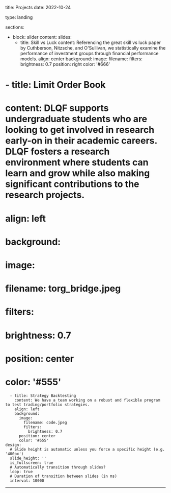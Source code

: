 title: Projects
date: 2022-10-24

type: landing

sections:
  - block: slider
    content:
      slides:
      - title: Skill vs Luck
        content: Referencing the great skill vs luck paper by Cuthberson, Nitzsche, and O'Sullivan, we statistically examine the performance of investment groups through financial performance models.
        align: center
        background:
          image:
            filename: 
            filters:
              brightness: 0.7
          position: right
          color: '#666'
#      - title: Limit Order Book
#        content: DLQF supports undergraduate students who are looking to get involved in research early-on in their academic careers. DLQF fosters a research environment where students can learn and grow while also making significant contributions to the research projects.
#        align: left
#        background:
#          image:
#            filename: torg_bridge.jpeg
#            filters:
#              brightness: 0.7
#          position: center
#          color: '#555'
      - title: Strategy Backtesting
        content: We have a team working on a robust and flexible program to test trading/portfolio strategies.
        align: left
        background:
          image:
            filename: code.jpeg
            filters:
              brightness: 0.7
          position: center
          color: '#555'
    design:
      # Slide height is automatic unless you force a specific height (e.g. '400px')
      slide_height: ''
      is_fullscreen: true
      # Automatically transition through slides?
      loop: true
      # Duration of transition between slides (in ms)
      interval: 10000
---

